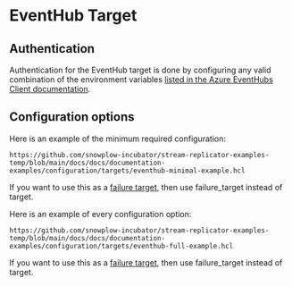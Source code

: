 # EventHub Target

## Authentication

Authentication for the EventHub target is done by configuring any valid combination of the environment variables [listed in the Azure EventHubs Client documentation](https://pkg.go.dev/github.com/Azure/azure-event-hubs-go#NewHubWithNamespaceNameAndEnvironment).

## Configuration options

Here is an example of the minimum required configuration:

```hcl reference
https://github.com/snowplow-incubator/stream-replicator-examples-temp/blob/main/docs/docs/documentation-examples/configuration/targets/eventhub-minimal-example.hcl
```

If you want to use this as a [failure target](/docs/pipeline-components-and-applications/stream-replicator/concepts/failure-model.md#failure-targets), then use failure_target instead of target.

Here is an example of every configuration option:

```hcl reference
https://github.com/snowplow-incubator/stream-replicator-examples-temp/blob/main/docs/docs/documentation-examples/configuration/targets/eventhub-full-example.hcl
```

If you want to use this as a [failure target](/docs/pipeline-components-and-applications/stream-replicator/concepts/failure-model.md#failure-targets), then use failure_target instead of target.